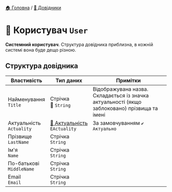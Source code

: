 ﻿[🏠 Головна](../README.MD) / [📘 Довідники](./README.MD)  

# 📘 Користувач `User`
**Системний користувач**. Структура довідника приблизна, в кожній системі вона буде дещо різною.

## Структура довідника
| Властивість | Тип даних | Примітки |
|---|---|---|
| Найменування </br> `Title` | Стрічка </br> 🔧 `String` | Відображувана назва. Складається із значка актуальності (якщо заблоковано) прізвища та імені  |
| Актуальність </br> `Actuality` | [🎲 Актуальність](../Enums/EActuality.md) </br> `EActuality` | За замовчуванням `✔️ Актуально` |
| Прізвище </br> `LastName` | Стрічка </br> `String` |  |
| Ім'я </br> `Name` | Стрічка </br> `String` |  |
| По-батькові </br> `MiddleName` | Стрічка </br> `String` |  |
| Email </br> `Email` | Стрічка </br> `String` |  |